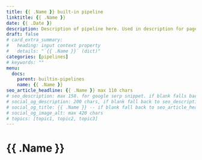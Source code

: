 ```yaml
---
title: {{ .Name }} built-in pipeline
linktitle: {{ .Name }}
date: {{ .Date }}
description: Description of pipeline here. Used in description for page on website.
draft: false
# card_extra_summary:
#   heading: input context property
#   details: "`{{ .Name }}` (dict)"
categories: [pipelines]
# keywords: ""
menu:
  docs:
    parent: builtin-pipelines
    name: {{ .Name }}
seo_article_headline: {{ .Name }} max 110 chars
# seo_description: max 158. for google serp snippet. if blank falls back to description.
# social_og_description: 200 chars, if blank fall back to seo_description then description
# social_og_title: {{ .Name }} -- if blank fall back to seo_article_headline > .Title. Max 70 chars
# social_og_image_alt: max 420 chars
# topics: [topic1, topic2, topic3]
---
```

# {{ .Name }}
